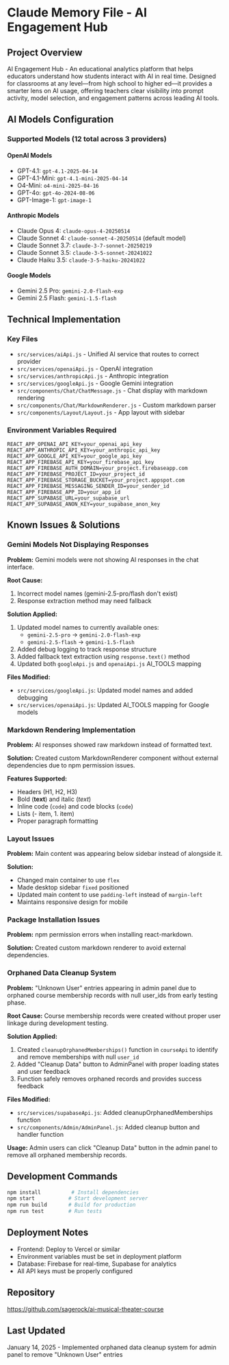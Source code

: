 # Claude Memory File - AI Engagement Hub

## Project Overview
AI Engagement Hub - An educational analytics platform that helps educators understand how students interact with AI in real time. Designed for classrooms at any level—from high school to higher ed—it provides a smarter lens on AI usage, offering teachers clear visibility into prompt activity, model selection, and engagement patterns across leading AI tools.

## AI Models Configuration

### Supported Models (12 total across 3 providers)

#### OpenAI Models
- GPT-4.1: `gpt-4.1-2025-04-14`
- GPT-4.1-Mini: `gpt-4.1-mini-2025-04-14`
- O4-Mini: `o4-mini-2025-04-16`
- GPT-4o: `gpt-4o-2024-08-06`
- GPT-Image-1: `gpt-image-1`

#### Anthropic Models
- Claude Opus 4: `claude-opus-4-20250514`
- Claude Sonnet 4: `claude-sonnet-4-20250514` (default model)
- Claude Sonnet 3.7: `claude-3-7-sonnet-20250219`
- Claude Sonnet 3.5: `claude-3-5-sonnet-20241022`
- Claude Haiku 3.5: `claude-3-5-haiku-20241022`

#### Google Models
- Gemini 2.5 Pro: `gemini-2.0-flash-exp`
- Gemini 2.5 Flash: `gemini-1.5-flash`

## Technical Implementation

### Key Files
- `src/services/aiApi.js` - Unified AI service that routes to correct provider
- `src/services/openaiApi.js` - OpenAI integration
- `src/services/anthropicApi.js` - Anthropic integration  
- `src/services/googleApi.js` - Google Gemini integration
- `src/components/Chat/ChatMessage.js` - Chat display with markdown rendering
- `src/components/Chat/MarkdownRenderer.js` - Custom markdown parser
- `src/components/Layout/Layout.js` - App layout with sidebar

### Environment Variables Required
```
REACT_APP_OPENAI_API_KEY=your_openai_api_key
REACT_APP_ANTHROPIC_API_KEY=your_anthropic_api_key
REACT_APP_GOOGLE_API_KEY=your_google_api_key
REACT_APP_FIREBASE_API_KEY=your_firebase_api_key
REACT_APP_FIREBASE_AUTH_DOMAIN=your_project.firebaseapp.com
REACT_APP_FIREBASE_PROJECT_ID=your_project_id
REACT_APP_FIREBASE_STORAGE_BUCKET=your_project.appspot.com
REACT_APP_FIREBASE_MESSAGING_SENDER_ID=your_sender_id
REACT_APP_FIREBASE_APP_ID=your_app_id
REACT_APP_SUPABASE_URL=your_supabase_url
REACT_APP_SUPABASE_ANON_KEY=your_supabase_anon_key
```

## Known Issues & Solutions

### Gemini Models Not Displaying Responses
**Problem:** Gemini models were not showing AI responses in the chat interface.

**Root Cause:** 
1. Incorrect model names (gemini-2.5-pro/flash don't exist)
2. Response extraction method may need fallback

**Solution Applied:**
1. Updated model names to currently available ones:
   - `gemini-2.5-pro` → `gemini-2.0-flash-exp`
   - `gemini-2.5-flash` → `gemini-1.5-flash`
2. Added debug logging to track response structure
3. Added fallback text extraction using `response.text()` method
4. Updated both `googleApi.js` and `openaiApi.js` AI_TOOLS mapping

**Files Modified:**
- `src/services/googleApi.js`: Updated model names and added debugging
- `src/services/openaiApi.js`: Updated AI_TOOLS mapping for Google models

### Markdown Rendering Implementation
**Problem:** AI responses showed raw markdown instead of formatted text.

**Solution:** Created custom MarkdownRenderer component without external dependencies due to npm permission issues.

**Features Supported:**
- Headers (H1, H2, H3)
- Bold (**text**) and italic (*text*)
- Inline code (`code`) and code blocks (```code```)
- Lists (- item, 1. item)
- Proper paragraph formatting

### Layout Issues
**Problem:** Main content was appearing below sidebar instead of alongside it.

**Solution:** 
- Changed main container to use `flex`
- Made desktop sidebar `fixed` positioned
- Updated main content to use `padding-left` instead of `margin-left`
- Maintains responsive design for mobile

### Package Installation Issues
**Problem:** npm permission errors when installing react-markdown.

**Solution:** Created custom markdown renderer to avoid external dependencies.

### Orphaned Data Cleanup System
**Problem:** "Unknown User" entries appearing in admin panel due to orphaned course membership records with null user_ids from early testing phase.

**Root Cause:** Course membership records were created without proper user linkage during development testing.

**Solution Applied:**
1. Created `cleanupOrphanedMemberships()` function in `courseApi` to identify and remove memberships with null `user_id`
2. Added "Cleanup Data" button to AdminPanel with proper loading states and user feedback
3. Function safely removes orphaned records and provides success feedback

**Files Modified:**
- `src/services/supabaseApi.js`: Added cleanupOrphanedMemberships function
- `src/components/Admin/AdminPanel.js`: Added cleanup button and handler function

**Usage:** Admin users can click "Cleanup Data" button in the admin panel to remove all orphaned membership records.

## Development Commands
```bash
npm install          # Install dependencies
npm start           # Start development server
npm run build       # Build for production
npm run test        # Run tests
```

## Deployment Notes
- Frontend: Deploy to Vercel or similar
- Environment variables must be set in deployment platform
- Database: Firebase for real-time, Supabase for analytics
- All API keys must be properly configured

## Repository
https://github.com/sagerock/ai-musical-theater-course

## Last Updated
January 14, 2025 - Implemented orphaned data cleanup system for admin panel to remove "Unknown User" entries